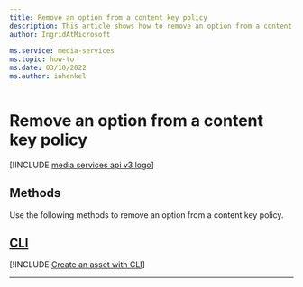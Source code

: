 ```yaml
---
title: Remove an option from a content key policy
description: This article shows how to remove an option from a content key policy.
author: IngridAtMicrosoft
 
ms.service: media-services
ms.topic: how-to
ms.date: 03/10/2022
ms.author: inhenkel
---
```


# Remove an option from a content key policy

[!INCLUDE [media services api v3 logo](./includes/v3-hr.md)]

## Methods

Use the following methods to remove an option from a content key policy.

## [CLI](#tab/cli/)

[!INCLUDE [Create an asset with CLI](includes/task-remove-option-content-key-policy-cli.md)]

---
